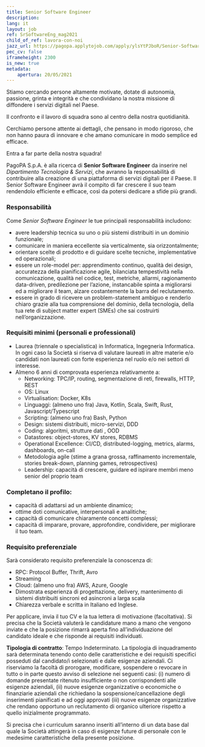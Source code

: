 ```yaml
---
title: Senior Software Engineer
description:
lang: it
layout: job
ref: SrSoftwareEng_mag2021
child_of_ref: lavora-con-noi
jazz_url: https://pagopa.applytojob.com/apply/ylsYtPJboR/Senior-Software-Engineer
pec_cv: false
iframeheight: 2300
is_new: true
metadata:
    apertura: 20/05/2021
---
```

Stiamo cercando persone altamente motivate, dotate di autonomia, passione, grinta e integrità e che condividano la nostra missione di diffondere i servizi digitali nel Paese. 

Il confronto e il lavoro di squadra sono al centro della nostra quotidianità. 

Cerchiamo persone attente ai dettagli, che pensano in modo rigoroso, che non hanno paura di innovare e che amano comunicare in modo semplice ed efficace.

Entra a far parte della nostra squadra!

PagoPA S.p.A. è alla ricerca di **Senior Software Engineer** da inserire nel _Dipartimento Tecnologia & Servizi_, che avranno la responsabilità di contribuire alla creazione di una piattaforma di servizi digitali per il Paese. Il Senior Software Engineer avrà il compito di far crescere il suo team rendendolo efficiente e efficace, così da potersi dedicare a sfide più grandi.


### Responsabilità
Come _Senior Software Engineer_ le tue principali responsabilità includono:
- avere leadership tecnica  su uno o più sistemi distribuiti in un dominio funzionale;
- comunicare in maniera eccellente sia verticalmente, sia orizzontalmente;
- orientare scelte di prodotto e di guidare scelte tecniche, implementative ed operazionali;
- essere un role-model per: apprendimento continuo, qualità dei design, accuratezza della pianificazione agile, bilanciata tempestività nella comunicazione, qualità nel codice, test, metriche, allarmi, ragionamento data-driven, predilezione per l’azione, instancabile spinta a migliorarsi ed a migliorare il team, alzare costantemente la barra del reclutamento.
- essere in grado di ricevere un problem-statement ambiguo e renderlo chiaro grazie alla tua comprensione del dominio, della tecnologia, della tua rete di subject matter expert (SMEs) che sai costruirti nell’organizzazione.


### Requisiti minimi (personali e professionali)
- Laurea (triennale o specialistica) in Informatica, Ingegneria Informatica. In ogni caso la Società si riserva di valutare laureati in altre materie e/o candidati non laureati con forte esperienza nel ruolo e/o nei settori di interesse.  
- Almeno 6 anni di comprovata esperienza relativamente a:
  * Networking: TPC/IP, routing, segmentazione di reti, firewalls, HTTP, REST
  - OS: Linux
  - Virtualisation: Docker, K8s
  - Linguaggi: (almeno uno fra) Java, Kotlin, Scala, Swift, Rust, Javascript/Typescript
  - Scripting: (almeno uno fra) Bash, Python
  - Design: sistemi distribuiti, micro-servizi, DDD
  - Coding: algoritmi, strutture dati , OOD
  - Datastores: object-stores, KV stores, RDBMS
  - Operational Excellence: CI/CD, distributed-logging, metrics, alarms, dashboards, on-call
  - Metodologia agile (stime a grana grossa, raffinamento incrementale, stories break-down, planning games, retrospectives)
  - Leadership: capacità di crescere, guidare ed ispirare membri meno senior del proprio team

### Completano il profilo:
- capacità di adattarsi ad un ambiente dinamico;
- ottime doti comunicative, interpersonali e analitiche;
- capacità di comunicare chiaramente concetti complessi;
- capacità di imparare, provare, approfondire, condividere, per migliorare il tuo team.


### Requisito preferenziale
Sarà considerato requisito preferenziale la conoscenza di:
- RPC: Protocol Buffer, Thrift, Avro
- Streaming
- Cloud: (almeno uno fra) AWS, Azure, Google
- Dimostrata esperienza di progettazione, delivery, mantenimento di sistemi distribuiti sincroni ed asincroni a larga scala 
- Chiarezza verbale e scritta in Italiano ed Inglese.

Per applicare, invia il tuo CV e la tua lettera di motivazione (facoltativa). Si precisa che la Società valuterà le candidature mano a mano che vengono inviate e che la posizione rimarrà aperta fino all’individuazione del candidato ideale e che risponde ai requisiti individuati.

**Tipologia di contratto**: Tempo Indeterminato. La tipologia di inquadramento sarà determinata tenendo conto delle caratteristiche e dei requisiti specifici posseduti dal candidato/i selezionati e dalle esigenze aziendali.
Ci riserviamo la facoltà di prorogare, modificare, sospendere o revocare in tutto o in parte questo avviso di selezione nei seguenti casi:  (i)  numero di domande presentate ritenuto insufficiente o non corrispondenti alle esigenze aziendali, (ii) nuove esigenze organizzative o economiche o finanziarie aziendali che richiedano la sospensione/cancellazione degli inserimenti pianificati e ad oggi approvati (iii) nuove esigenze organizzative che rendano opportuno un reclutamento di organico ulteriore rispetto a quello inizialmente programmato.

Si precisa che i curriculum saranno inseriti all’interno di un data base dal quale la Società attingerà in caso di esigenze future di personale con le medesime caratteristiche della presente posizione.

